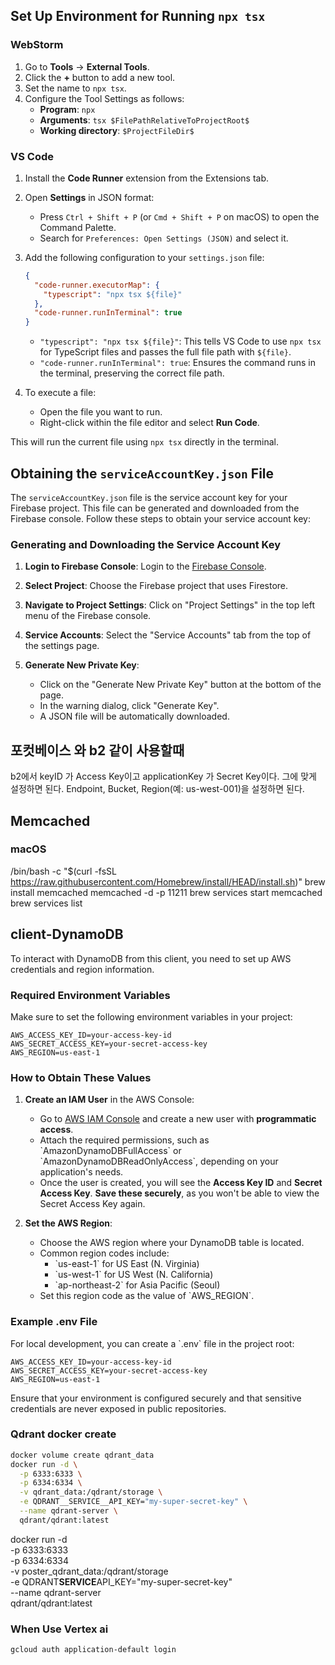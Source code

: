 ## Set Up Environment for Running `npx tsx`

### WebStorm

1. Go to **Tools** -> **External Tools**.
2. Click the **+** button to add a new tool.
3. Set the name to `npx tsx`.
4. Configure the Tool Settings as follows:
   - **Program**: `npx`
   - **Arguments**: `tsx $FilePathRelativeToProjectRoot$`
   - **Working directory**: `$ProjectFileDir$`

### VS Code

1. Install the **Code Runner** extension from the Extensions tab.
2. Open **Settings** in JSON format:
   - Press `Ctrl + Shift + P` (or `Cmd + Shift + P` on macOS) to open the Command Palette.
   - Search for `Preferences: Open Settings (JSON)` and select it.
3. Add the following configuration to your `settings.json` file:

   ```json
   {
     "code-runner.executorMap": {
       "typescript": "npx tsx ${file}"
     },
     "code-runner.runInTerminal": true
   }
   ```

   - `"typescript": "npx tsx ${file}"`: This tells VS Code to use `npx tsx` for TypeScript files and passes the full file path with `${file}`.
   - `"code-runner.runInTerminal": true`: Ensures the command runs in the terminal, preserving the correct file path.

4. To execute a file:
   - Open the file you want to run.
   - Right-click within the file editor and select **Run Code**.

This will run the current file using `npx tsx` directly in the terminal.

## Obtaining the `serviceAccountKey.json` File

The `serviceAccountKey.json` file is the service account key for your Firebase project. This file can be generated and downloaded from the Firebase console. Follow these steps to obtain your service account key:

### Generating and Downloading the Service Account Key

1. **Login to Firebase Console**: Login to the [Firebase Console](https://console.firebase.google.com/).

2. **Select Project**: Choose the Firebase project that uses Firestore.

3. **Navigate to Project Settings**: Click on "Project Settings" in the top left menu of the Firebase console.

4. **Service Accounts**: Select the "Service Accounts" tab from the top of the settings page.

5. **Generate New Private Key**:
   - Click on the "Generate New Private Key" button at the bottom of the page.
   - In the warning dialog, click "Generate Key".
   - A JSON file will be automatically downloaded.

## 포컷베이스 와 b2 같이 사용할때

b2에서 keyID 가 Access Key이고 applicationKey 가 Secret Key이다. 그에 맞게 설정하면 된다.
Endpoint, Bucket, Region(예: us-west-001)을 설정하면 된다.

## Memcached

### macOS

/bin/bash -c "$(curl -fsSL https://raw.githubusercontent.com/Homebrew/install/HEAD/install.sh)"
brew install memcached
memcached -d -p 11211
brew services start memcached
brew services list

## client-DynamoDB

To interact with DynamoDB from this client, you need to set up AWS credentials and region information.

### Required Environment Variables

Make sure to set the following environment variables in your project:

```plaintext
AWS_ACCESS_KEY_ID=your-access-key-id
AWS_SECRET_ACCESS_KEY=your-secret-access-key
AWS_REGION=us-east-1
```

### How to Obtain These Values

1. **Create an IAM User** in the AWS Console:

   - Go to [AWS IAM Console](https://console.aws.amazon.com/iam/) and create a new user with **programmatic access**.
   - Attach the required permissions, such as \`AmazonDynamoDBFullAccess\` or \`AmazonDynamoDBReadOnlyAccess\`, depending on your application's needs.
   - Once the user is created, you will see the **Access Key ID** and **Secret Access Key**. **Save these securely**, as you won't be able to view the Secret Access Key again.

2. **Set the AWS Region**:
   - Choose the AWS region where your DynamoDB table is located.
   - Common region codes include:
     - \`us-east-1\` for US East (N. Virginia)
     - \`us-west-1\` for US West (N. California)
     - \`ap-northeast-2\` for Asia Pacific (Seoul)
   - Set this region code as the value of \`AWS_REGION\`.

### Example .env File

For local development, you can create a \`.env\` file in the project root:

```dotenv
AWS_ACCESS_KEY_ID=your-access-key-id
AWS_SECRET_ACCESS_KEY=your-secret-access-key
AWS_REGION=us-east-1
```

Ensure that your environment is configured securely and that sensitive credentials are never exposed in public repositories.

### Qdrant docker create

```bash
docker volume create qdrant_data
docker run -d \
  -p 6333:6333 \
  -p 6334:6334 \
  -v qdrant_data:/qdrant/storage \
  -e QDRANT__SERVICE__API_KEY="my-super-secret-key" \
  --name qdrant-server \
  qdrant/qdrant:latest
```

docker run -d \
 -p 6333:6333 \
 -p 6334:6334 \
 -v poster_qdrant_data:/qdrant/storage \
 -e QDRANT**SERVICE**API_KEY="my-super-secret-key" \
 --name qdrant-server \
 qdrant/qdrant:latest

### When Use Vertex ai

```bash
gcloud auth application-default login
```
